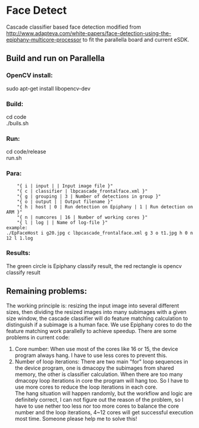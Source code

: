 Face Detect
===================================
Cascade classifier based face detection modified from http://www.adapteva.com/white-papers/face-detection-using-the-epiphany-multicore-processor to fit the parallella board and current eSDK.    
    
Build and run on Parallella
-----------------------------------
### OpenCV install:
sudo apt-get install libopencv-dev    


### Build: 
cd code    
./buils.sh    

### Run:
cd code/release    
run.sh    

### Para:
        "{ i | input | | Input image file }"   
        "{ c | classifier | lbpcascade_frontalface.xml }"    
        "{ g | grouping | 3 | Number of detections in group }"    
        "{ o | output | | Output filename }"    
        "{ h | host | 0 | Run detection on Epiphany | 1 | Run detection on ARM }"    
        "{ n | numcores | 16 | Number of working cores }"   
        "{ l | log | | Name of log-file }"    
    example:    
    ./EpFaceHost i g20.jpg c lbpcascade_frontalface.xml g 3 o t1.jpg h 0 n 12 l 1.log    

### Results:
The green circle is Epiphany classify result, the red rectangle is opencv classify result    

Remaining problems:
-----------------------------------
The working principle is: resizing the input image into several different sizes, then dividing the resized images into many subimages with a given size window, the cascade classifier will do feature matching calculation to distinguish if a subimage is a human face. We use Epiphany cores to do the feature matching work parallelly to achieve speedup. There are some problems in current code:     
1. Core number: When use most of the cores like 16 or 15, the device program always hang. I have to use less cores to prevent this.     
2. Number of loop iterations: There are two main "for" loop sequences in the device program, one is dmacopy the subimages from shared memory, the other is classifier calculation. When there are too many dmacopy loop iterations in core the program will hang too. So I have to use more cores to reduce the loop iterations in each core.     
The hang situation will happen randomly, but the workflow and logic are definitely correct, I can not figure out the reason of the problem, so I have to use nether too less nor too more cores to balance the core number and the loop iterations, 4~12 cores will get successful execution most time. Someone please help me to solve this!
